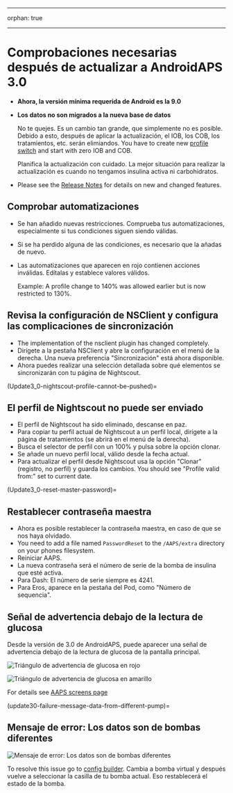 - - -
orphan: true
- - -

# Comprobaciones necesarias después de actualizar a AndroidAPS 3.0

* **Ahora, la versión mínima requerida de Android es la 9.0**
* **Los datos no son migrados a la nueva base de datos**

  No te quejes. Es un cambio tan grande, que simplemente no es posible. Debido a esto, después de aplicar la actualización, el IOB, los COB, los tratamientos, etc. serán elimiandos. You have to create new [profile switch](../DailyLifeWithAaps/ProfileSwitch-ProfilePercentage.md) and start with zero IOB and COB.

  Planifica la actualización con cuidado. La mejor situación para realizar la actualización es cuando no tengamos insulina activa ni carbohidratos.

* Please see the [Release Notes](../Maintenance/ReleaseNotes.md) for details on new and changed features.


## Comprobar automatizaciones

* Se han añadido nuevas restricciones. Comprueba tus automatizaciones, especialmente si tus condiciones siguen siendo válidas.
* Si se ha perdido alguna de las condiciones, es necesario que la añadas de nuevo.
* Las automatizaciones que aparecen en rojo contienen acciones inválidas. Edítalas y establece valores válidos.

  Example: A profile change to 140% was allowed earlier but is now restricted to 130%.

## Revisa la configuración de NSClient y configura las complicaciones de sincronización

* The implementation of the nsclient plugin has changed completely.
* Dirígete a la pestaña NSClient y abre la configuración en el menú de la derecha. Una nueva preferencia "Sincronización" está ahora disponible.
* Ahora puedes realizar una selección detallada sobre qué elementos se sincronizarán con tu página de Nightscout.

(Update3_0-nightscout-profile-cannot-be-pushed)=
## El perfil de Nightscout no puede ser enviado
* El perfil de Nightscout ha sido eliminado, descanse en paz.
* Para copiar tu perfil actual de Nightscout a un perfil local, dirígete a la página de tratamientos (se abrirá en el menú de la derecha).
* Busca el selector de perfil con un 100% y pulsa sobre la opción clonar.
* Se añade un nuevo perfil local, válido desde la fecha actual.
* Para actualizar el perfil desde Nightscout usa la opción "Clonar" (registro, no perfil) y guarda los cambios. You should see "Profile valid from:" set to current date.

(Update3_0-reset-master-password)=
## Restablecer contraseña maestra
* Ahora es posible restablecer la contraseña maestra, en caso de que se nos haya olvidado.
* You need to add a file named `PasswordReset` to the `/AAPS/extra` directory on your phones filesystem.
* Reiniciar AAPS.
* La nueva contraseña será el número de serie de la bomba de insulina que esté activa.
* Para Dash: El número de serie siempre es 4241.
* Para Eros, aparece en la pestaña del Pod, como "Número de sequencia".

## Señal de advertencia debajo de la lectura de glucosa

Desde la versión de 3.0 de AndroidAPS, puede aparecer una señal de advertencia debajo de la lectura de glucosa de la pantalla principal.

  ![Triángulo de advertencia de glucosa en rojo](../images/bg_warn_red.png)

  ![Triángulo de advertencia de glucosa en amarillo](../images/bg_warn_yellow.png)

For details see [AAPS screens page](#aaps-screens-bg-warning-sign)

(update30-failure-message-data-from-different-pump)=
## Mensaje de error: Los datos son de bombas diferentes

   ![Mensaje de error: Los datos son de bombas diferentes](../images/Screen_DifferentPump.png)

To resolve this issue go to [config builder](#Config-Builder-pump). Cambia a bomba virtual y después vuelve a seleccionar la casilla de tu bomba actual. Eso restablecerá el estado de la bomba.
